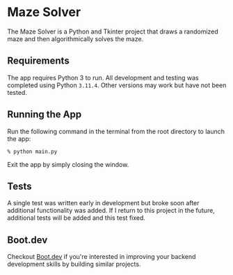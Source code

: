 # Maze Solver

The Maze Solver is a Python and Tkinter project that draws a randomized maze and then algorithmically solves the maze.

## Requirements

The app requires Python 3 to run. All development and testing was completed using Python `3.11.4`. Other versions may work but have not been tested.

## Running the App

Run the following command in the terminal from the root directory to launch the app:

```shell
% python main.py
```

Exit the app by simply closing the window.

## Tests

A single test was written early in development but broke soon after additional functionality was added. If I return to this project in the future, additional tests will be added and this test fixed.

## Boot.dev

Checkout [Boot.dev](https://boot.dev) if you're interested in improving your backend development skills by building similar projects.
